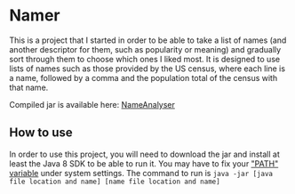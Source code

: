 # Namer
This is a project that I started in order to be able to take a list of names (and another descriptor for them, such as popularity or meaning) and gradually sort through them to choose which ones I liked most. It is designed to use lists of names such as those provided by the US census, where each line is a name, followed by a comma and the population total of the census with that name.

Compiled jar is available here:
[NameAnalyser](../NameAnalyser/lib/NameAnalyser.jar)

## How to use
In order to use this project, you will need to download the jar and install at least the Java 8 SDK to be able to run it. You may have to fix your ["PATH" variable](https://warwick.ac.uk/fac/sci/dcs/people/research/csrcbc/teaching/howto/javapath/) under system settings. The command to run is 
`java -jar [java file location and name] [name file location and name]`
